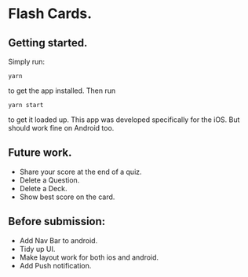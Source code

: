# Flash Cards.
## Getting started. 
Simply run:
```
yarn
```
to get the app installed. Then run 
```
yarn start 
```
to get it loaded up. This app was developed specifically for the iOS. But should work fine on Android too.

## Future work.
* Share your score at the end of a quiz.
* Delete a Question.
* Delete a Deck.
* Show best score on the card.

## Before submission:
* Add Nav Bar to android.
* Tidy up UI.
* Make layout work for both ios and android. 
* Add Push notification.